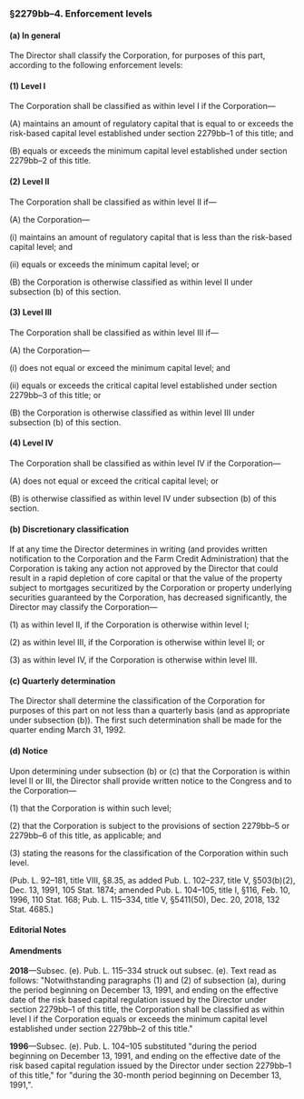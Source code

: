 ### §2279bb–4. Enforcement levels ###

#### (a) In general ####

The Director shall classify the Corporation, for purposes of this part, according to the following enforcement levels:

#### (1) Level I ####

The Corporation shall be classified as within level I if the Corporation—

(A) maintains an amount of regulatory capital that is equal to or exceeds the risk-based capital level established under section 2279bb–1 of this title; and

(B) equals or exceeds the minimum capital level established under section 2279bb–2 of this title.

#### (2) Level II ####

The Corporation shall be classified as within level II if—

(A) the Corporation—

(i) maintains an amount of regulatory capital that is less than the risk-based capital level; and

(ii) equals or exceeds the minimum capital level; or

(B) the Corporation is otherwise classified as within level II under subsection (b) of this section.

#### (3) Level III ####

The Corporation shall be classified as within level III if—

(A) the Corporation—

(i) does not equal or exceed the minimum capital level; and

(ii) equals or exceeds the critical capital level established under section 2279bb–3 of this title; or

(B) the Corporation is otherwise classified as within level III under subsection (b) of this section.

#### (4) Level IV ####

The Corporation shall be classified as within level IV if the Corporation—

(A) does not equal or exceed the critical capital level; or

(B) is otherwise classified as within level IV under subsection (b) of this section.

#### (b) Discretionary classification ####

If at any time the Director determines in writing (and provides written notification to the Corporation and the Farm Credit Administration) that the Corporation is taking any action not approved by the Director that could result in a rapid depletion of core capital or that the value of the property subject to mortgages securitized by the Corporation or property underlying securities guaranteed by the Corporation, has decreased significantly, the Director may classify the Corporation—

(1) as within level II, if the Corporation is otherwise within level I;

(2) as within level III, if the Corporation is otherwise within level II; or

(3) as within level IV, if the Corporation is otherwise within level III.

#### (c) Quarterly determination ####

The Director shall determine the classification of the Corporation for purposes of this part on not less than a quarterly basis (and as appropriate under subsection (b)). The first such determination shall be made for the quarter ending March 31, 1992.

#### (d) Notice ####

Upon determining under subsection (b) or (c) that the Corporation is within level II or III, the Director shall provide written notice to the Congress and to the Corporation—

(1) that the Corporation is within such level;

(2) that the Corporation is subject to the provisions of section 2279bb–5 or 2279bb–6 of this title, as applicable; and

(3) stating the reasons for the classification of the Corporation within such level.

(Pub. L. 92–181, title VIII, §8.35, as added Pub. L. 102–237, title V, §503(b)(2), Dec. 13, 1991, 105 Stat. 1874; amended Pub. L. 104–105, title I, §116, Feb. 10, 1996, 110 Stat. 168; Pub. L. 115–334, title V, §5411(50), Dec. 20, 2018, 132 Stat. 4685.)

#### **Editorial Notes** ####

#### Amendments ####

**2018**—Subsec. (e). Pub. L. 115–334 struck out subsec. (e). Text read as follows: "Notwithstanding paragraphs (1) and (2) of subsection (a), during the period beginning on December 13, 1991, and ending on the effective date of the risk based capital regulation issued by the Director under section 2279bb–1 of this title, the Corporation shall be classified as within level I if the Corporation equals or exceeds the minimum capital level established under section 2279bb–2 of this title."

**1996**—Subsec. (e). Pub. L. 104–105 substituted "during the period beginning on December 13, 1991, and ending on the effective date of the risk based capital regulation issued by the Director under section 2279bb–1 of this title," for "during the 30-month period beginning on December 13, 1991,".